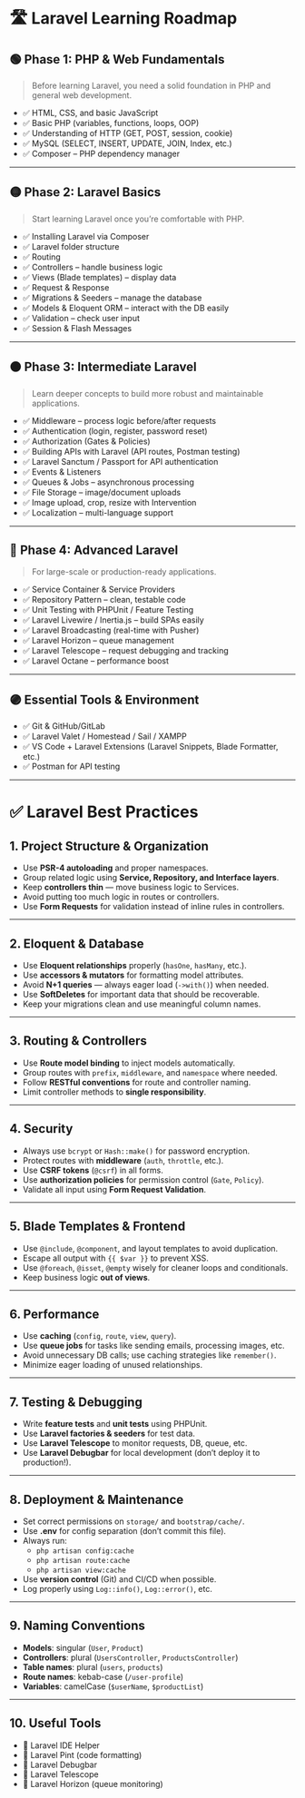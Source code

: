 # 🛣️ Laravel Learning Roadmap

## 🟢 Phase 1: PHP & Web Fundamentals
> Before learning Laravel, you need a solid foundation in PHP and general web development.

- ✅ HTML, CSS, and basic JavaScript  
- ✅ Basic PHP (variables, functions, loops, OOP)  
- ✅ Understanding of HTTP (GET, POST, session, cookie)  
- ✅ MySQL (SELECT, INSERT, UPDATE, JOIN, Index, etc.)  
- ✅ Composer – PHP dependency manager  

---

## 🟡 Phase 2: Laravel Basics
> Start learning Laravel once you’re comfortable with PHP.

- ✅ Installing Laravel via Composer  
- ✅ Laravel folder structure  
- ✅ Routing  
- ✅ Controllers – handle business logic  
- ✅ Views (Blade templates) – display data  
- ✅ Request & Response  
- ✅ Migrations & Seeders – manage the database  
- ✅ Models & Eloquent ORM – interact with the DB easily  
- ✅ Validation – check user input  
- ✅ Session & Flash Messages  

---

## 🟠 Phase 3: Intermediate Laravel
> Learn deeper concepts to build more robust and maintainable applications.

- ✅ Middleware – process logic before/after requests  
- ✅ Authentication (login, register, password reset)  
- ✅ Authorization (Gates & Policies)  
- ✅ Building APIs with Laravel (API routes, Postman testing)  
- ✅ Laravel Sanctum / Passport for API authentication  
- ✅ Events & Listeners  
- ✅ Queues & Jobs – asynchronous processing  
- ✅ File Storage – image/document uploads  
- ✅ Image upload, crop, resize with Intervention  
- ✅ Localization – multi-language support  

---

## 🔵 Phase 4: Advanced Laravel
> For large-scale or production-ready applications.

- ✅ Service Container & Service Providers  
- ✅ Repository Pattern – clean, testable code  
- ✅ Unit Testing with PHPUnit / Feature Testing  
- ✅ Laravel Livewire / Inertia.js – build SPAs easily  
- ✅ Laravel Broadcasting (real-time with Pusher)  
- ✅ Laravel Horizon – queue management  
- ✅ Laravel Telescope – request debugging and tracking  
- ✅ Laravel Octane – performance boost  

---

## 🟣 Essential Tools & Environment

- ✅ Git & GitHub/GitLab  
- ✅ Laravel Valet / Homestead / Sail / XAMPP  
- ✅ VS Code + Laravel Extensions (Laravel Snippets, Blade Formatter, etc.)  
- ✅ Postman for API testing  

---



# ✅ Laravel Best Practices

## 1. Project Structure & Organization

- Use **PSR-4 autoloading** and proper namespaces.
- Group related logic using **Service, Repository, and Interface layers**.
- Keep **controllers thin** — move business logic to Services.
- Avoid putting too much logic in routes or controllers.
- Use **Form Requests** for validation instead of inline rules in controllers.

---

## 2. Eloquent & Database

- Use **Eloquent relationships** properly (`hasOne`, `hasMany`, etc.).
- Use **accessors & mutators** for formatting model attributes.
- Avoid **N+1 queries** — always eager load (`->with()`) when needed.
- Use **SoftDeletes** for important data that should be recoverable.
- Keep your migrations clean and use meaningful column names.

---

## 3. Routing & Controllers

- Use **Route model binding** to inject models automatically.
- Group routes with `prefix`, `middleware`, and `namespace` where needed.
- Follow **RESTful conventions** for route and controller naming.
- Limit controller methods to **single responsibility**.

---

## 4. Security

- Always use `bcrypt` or `Hash::make()` for password encryption.
- Protect routes with **middleware** (`auth`, `throttle`, etc.).
- Use **CSRF tokens** (`@csrf`) in all forms.
- Use **authorization policies** for permission control (`Gate`, `Policy`).
- Validate all input using **Form Request Validation**.

---

## 5. Blade Templates & Frontend

- Use `@include`, `@component`, and layout templates to avoid duplication.
- Escape all output with `{{ $var }}` to prevent XSS.
- Use `@foreach`, `@isset`, `@empty` wisely for cleaner loops and conditionals.
- Keep business logic **out of views**.

---

## 6. Performance

- Use **caching** (`config`, `route`, `view`, `query`).
- Use **queue jobs** for tasks like sending emails, processing images, etc.
- Avoid unnecessary DB calls; use caching strategies like `remember()`.
- Minimize eager loading of unused relationships.

---

## 7. Testing & Debugging

- Write **feature tests** and **unit tests** using PHPUnit.
- Use **Laravel factories & seeders** for test data.
- Use **Laravel Telescope** to monitor requests, DB, queue, etc.
- Use **Laravel Debugbar** for local development (don’t deploy it to production!).

---

## 8. Deployment & Maintenance

- Set correct permissions on `storage/` and `bootstrap/cache/`.
- Use **.env** for config separation (don’t commit this file).
- Always run:
  - `php artisan config:cache`
  - `php artisan route:cache`
  - `php artisan view:cache`
- Use **version control** (Git) and CI/CD when possible.
- Log properly using `Log::info()`, `Log::error()`, etc.

---

## 9. Naming Conventions

- **Models**: singular (`User`, `Product`)
- **Controllers**: plural (`UsersController`, `ProductsController`)
- **Table names**: plural (`users`, `products`)
- **Route names**: kebab-case (`/user-profile`)
- **Variables**: camelCase (`$userName`, `$productList`)

---

## 10. Useful Tools

- 🔧 Laravel IDE Helper  
- 🔧 Laravel Pint (code formatting)  
- 🔧 Laravel Debugbar  
- 🔧 Laravel Telescope  
- 🔧 Laravel Horizon (queue monitoring)
